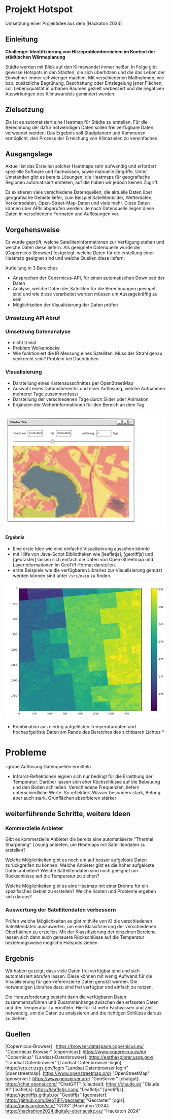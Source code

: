# Projekt Hotspot

Umsetzung einer Projektidee aus dem [Hackaton 2024]

## Einleitung

**Challenge: Identifizierung von Hitzeproblembereichen im Kontext der städtischen Wärmeplanung**

Städte werden mit Blick auf den Klimawandel immer heißer. In Folge gibt gewisse Hotspots in den Städten, die sich überhitzen und die das Leben der Einwohner immer schwieriger machen. Mit verschiedenen Maßnahmen, wie bsp. zusätzliche Begrünung, Beschattung oder Entsiegelung jener Flächen, soll Lebensqualität in urbanen Räumen gezielt verbessert und die negativen Auswirkungen des Klimawandels gemindert werden.

## Zielsetzung

Zie ist es automatisiert eine Heatmap für Städte zu erstellen. Für die Berechnung der dafür notwendigen Daten sollen frei verfügbare Daten verwendet werden.
Das Ergebnis soll Stadtplanern und Kommunen ermöglicht, den Prozess der Erreichung von Klimazielen zu vereinfachen.

## Ausgangslage

Aktuell ist das Erstellen solcher Heatmaps sehr aufwendig und erfordert spezielle Software und Fachwissen, sowie manuelle Eingriffe. Unter Umständen gibt es bereits Lösungen, die Heatmaps für geografische Regionen automatisiert erstellen, auf die haben wir jedoch keinen Zugriff.

Es existieren viele verschiedene Datenquellen, die aktuelle Daten über geografische Gebiete liefer, zum Beispiel Satellitenbilder, Wetterdaten, Verkehrsdaten, Open-Street-Map-Daten und viele mehr. Diese Daten können über APIs abgerufen werden. Je nach Datenquelle liegen diese Daten in verschiedene Formaten und Auflösungen vor.

## Vorgehensweise

Es wurde geprüft, welche Satelliteninformationen zur Verfügung stehen und welche Daten diese liefern. Als geeignete Datenquelle wurde der [Copernicus-Browser] festgelegt.
welche Daten für die erstellung einer Heatmap geeignet sind und welche Quellen diese liefern.

Aufteilung in 3 Bereiches
- Ansprechen der Copernicus-API, für einen automatischen Download der Daten
- Analyse, welche Daten der Satelliten für die Berechnungen geeinget sind und wie diese verarbeitet werden müssen um Aussagekräftig zu sein
- Möglichkeiten der Visualisierung der Daten prüfen



### Umsatzung API Abruf



### Umsetzung Datenanalyse

- nicht trivial
- Problem Wolkendecke
- Wie funktioniert die IR Messung eines Satelliten. Muss der Strahl genau senkrecht sein? Problem bei Dachfächen



###  Visualisierung

- Darstellung eines Kartenausschnittes per OpenStreetMap
- Auswahl eines Datumsbereichs und einer Auflösung, welche Aufnahmen mehrerer Tage zusammenfasst
- Darstellung der verschiedenen Tage durch Slider oder Animation
- Ergänzen der Wetterinformationen für den Bereich an dem Tag


![img.png](img/mockup.png)

#### Ergebnis

- Eine erste Idee wie eine einfache Visualisierung aussehen könnte
- mit Hilfe von Java-Script Bibliotheken wie [leafletjs], [geotiffjs] und  [georaster] lassen sich einfach die Daten von Open-Streetmap und Layerinformationen im GeoTiff-Format darstellen.
- erste Beispiele wie die verfügbaren Libraries zur Visualisierung genutzt werden können sind unter `/src/main` zu finden.

![lst_goerlitz](img/lst_goerlitz.png)
* Kombination aus niedrig aufgelösten Temperaturdaten und hochaufgelöste Daten am Rande des Bereiches des sichtbaren Lichtes *

# Probleme
-grobe Auflösung
Datenquellen ermitteln
- Infrarot-Reflektionen eignen sich nur bedingt für die Ermittlung der Temperatur. Darüber lassen sich eher Rückschlüsse auf die Bebauung und den Boden schließen. Verschiedene Frequenzen, liefern unterschiedliche Werte. So reflektiert Wasser besonders stark, Betong aber auch stark. Grünflächen absorbieren stärker


## weiterführende Schritte, weitere Ideen

### Kommerzielle Anbieter
Gibt es kommerzielle Anbieter die bereits eine automatisierte "Thermal Sharpening" Lösung anbieten, um Heatmaps mit Satellitendaten zu erstellen?

Welche Möglichkeiten gibt es noch um auf besser aufgelöste Daten zurückgreifen zu können. Welche Anbieter gibt es die höher aufgelöste Daten anbieten? Welche Sattelitendaten sind noch geeignet um Rückschlüsse auf die Temperatur zu ziehen?

Welche Möglichkeiten gibt es eine Heatmap mit einer Drohne für ein spezifisches Gebiet zu erstellen? Welche Kosten und Probleme ergeben sich daraus?

### Auswertung der Satellitendaten verbessern

Prüfen welche Möglichkeiten es gibt mithilfe von KI die verschiedenen Satellitendaten auszuwerten, um eine Klassifizierung der verschiedenen Oberflächen zu erstellen. Mit der Klassifizierung der einzelnen Bereiche lassen sich dann auch genauere Rückschlüsse auf die Temperatur beziehungsweise mögliche Hotspots ziehen.


## Ergebnis

Wir haben gezeigt, dass viele Daten frei verfügbar sind und sich automatisiert abrufen lassen. Diese können mit wenig Aufwand für die Visualisierung für geo-referenzierte Daten genutzt werden. Die notwendigen Libraries dazu sind frei verfügbar und einfach zu nutzen.

Die Herausforderung besteht darin die verfügbaren Daten zusammenzuführen und Zusammenhänge zwischen den erfassten Daten und der Temperatur zu ermitteln. Hierfür ist mehr Fachwissen und Zeit notwendig, um die Daten zu analysieren und die richtigen Schlüsse daraus zu ziehen.


## Quellen

[Copernicus-Browser] : https://browser.dataspace.copernicus.eu/ "Copernicus Browser"
[copernicus]: https://www.copernicus.eu/en "Copernicus"
[Landsat-Datenbrowser]: https://earthexplorer.usgs.gov/ "Landsat Datenbrowser"
[Landsat-Datenbrowser-login]: https://ers.cr.usgs.gov/login "Landsat Datenbrowser login"
[openstreetmap]: https://www.openstreetmap.org/ "OpenStreetMap"
[geoserver]: https://www.geoserver.org/ "GeoServer"
[chatgpt]: https://chat.openai.com/ "ChatGPT"
[claudeai]: https://claude.ai/ "Claude AI"
[leafletjs]: https://leafletjs.com/ "Leafletjs"
[geotiffjs]: https://geotiffjs.github.io/ "Geotiffjs"
[georaster]: https://github.com/GeoTIFF/georaster "Georaster"
[qgis]: https://qgis.org/en/site/ "QGIS"
[Hackaton 2024]: https://hackathon2024.digitale-oberlausitz.eu/ "Hackaton 2024"
